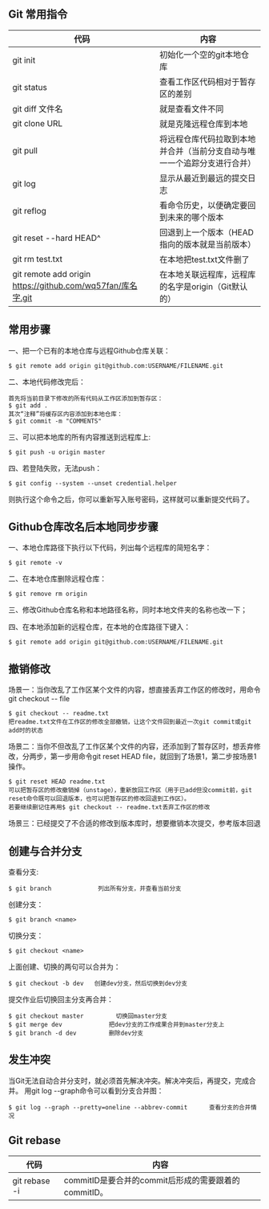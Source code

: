 **Git 常用指令**
---

代码 | 内容
-|-
git init | 初始化一个空的git本地仓库
git status | 查看工作区代码相对于暂存区的差别
git diff 文件名 | 就是查看文件不同
git clone URL | 就是克隆远程仓库到本地
git pull | 将远程仓库代码拉取到本地并合并（当前分支自动与唯一一个追踪分支进行合并）
git log | 显示从最近到最远的提交日志
git reflog | 看命令历史，以便确定要回到未来的哪个版本
git reset --hard HEAD^ | 回退到上一个版本（HEAD指向的版本就是当前版本）
git rm test.txt | 在本地把test.txt文件删了
git remote add origin https://github.com/wq57fan/库名字.git | 在本地关联远程库，远程库的名字是origin（Git默认的）


常用步骤
---
一、把一个已有的本地仓库与远程Github仓库关联：
	
	$ git remote add origin git@github.com:USERNAME/FILENAME.git

二、本地代码修改完后：

	首先将当前目录下修改的所有代码从工作区添加到暂存区：
    $ git add .
	其次“注释”将缓存区内容添加到本地仓库：
    $ git commit -m "COMMENTS"
 

三、可以把本地库的所有内容推送到远程库上: 

	$ git push -u origin master

四、若登陆失败，无法push：

	$ git config --system --unset credential.helper

则执行这个命令之后，你可以重新写入账号密码，这样就可以重新提交代码了。


Github仓库改名后本地同步步骤
---
一、本地仓库路径下执行以下代码，列出每个远程库的简短名字：

	$ git remote -v

二、在本地仓库删除远程仓库：

	$ git remove rm origin

三、修改Github仓库名称和本地路径名称，同时本地文件夹的名称也改一下；

四、在本地添加新的远程仓库，在本地的仓库路径下键入：
		
	$ git remote add origin git@github.com:USERNAME/FILENAME.git


撤销修改
---
场景一：当你改乱了工作区某个文件的内容，想直接丢弃工作区的修改时，用命令git checkout -- file

	$ git checkout -- readme.txt	
	把readme.txt文件在工作区的修改全部撤销，让这个文件回到最近一次git commit或git add时的状态

场景二：当你不但改乱了工作区某个文件的内容，还添加到了暂存区时，想丢弃修改，分两步，第一步用命令git reset HEAD file，就回到了场景1，第二步按场景1操作。

	$ git reset HEAD readme.txt		
	可以把暂存区的修改撤销掉（unstage），重新放回工作区（用于已add但没commit前，git reset命令既可以回退版本，也可以把暂存区的修改回退到工作区）。
	若要继续删记住再用$ git checkout -- readme.txt丢弃工作区的修改

场景三：已经提交了不合适的修改到版本库时，想要撤销本次提交，参考版本回退


创建与合并分支
---
查看分支:

	$ git branch			 列出所有分支，并查看当前分支

创建分支：

	$ git branch <name>
	
切换分支：

	$ git checkout <name>

上面创建、切换的两句可以合并为：
	
	$ git checkout -b dev	创建dev分支，然后切换到dev分支
	
提交作业后切换回主分支再合并：

	$ git checkout master		  切换回master分支
	$ git merge dev				把dev分支的工作成果合并到master分支上
	$ git branch -d dev			删除dev分支


发生冲突
---
当Git无法自动合并分支时，就必须首先解决冲突。解决冲突后，再提交，完成合并。
用git log --graph命令可以看到分支合并图：

	$ git log --graph --pretty=oneline --abbrev-commit		查看分支的合并情况

Git rebase
---
代码 | 内容
-|-
git rebase -i <commitID> | commitID是要合并的commit后形成的需要跟着的commitID。